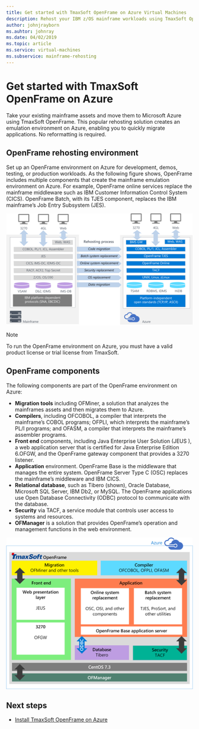 ```yaml
---
title: Get started with TmaxSoft OpenFrame on Azure Virtual Machines
description: Rehost your IBM z/OS mainframe workloads using TmaxSoft OpenFrame environment on Azure Virtual Machines (VMs).
author: johnjrayborn
ms.auhtor: johnray
ms.date: 04/02/2019
ms.topic: article
ms.service: virtual-machines
ms.subservice: mainframe-rehosting
---
```


# Get started with TmaxSoft OpenFrame on Azure

Take your existing mainframe assets and move them to Microsoft Azure using TmaxSoft OpenFrame. This popular rehosting solution creates an emulation environment on Azure, enabling you to quickly migrate applications. No reformatting is required.

## OpenFrame rehosting environment

Set up an OpenFrame environment on Azure for development, demos, testing, or production workloads. As the following figure shows, OpenFrame includes multiple components that create the mainframe emulation environment on Azure. For example, OpenFrame online services replace the mainframe middleware such as IBM Customer Information Control System (CICS). OpenFrame Batch, with its TJES component, replaces the IBM mainframe’s Job Entry Subsystem (JES). 

![OpenFrame rehosting process](media/openframe-01.png)

> [!NOTE]
> To run the OpenFrame environment on Azure, you must have a valid product license or trial license from TmaxSoft.

## OpenFrame components

The following components are part of the OpenFrame environment on Azure:

- **Migration tools** including OFMiner, a solution that analyzes the mainframes assets and then migrates them to Azure.
- **Compilers**, including OFCOBOL, a compiler that interprets the mainframe’s COBOL programs; OFPLI, which interprets the mainframe’s PL/I programs; and OFASM, a compiler that interprets the mainframe’s assembler programs.
- **Front end** components, including Java Enterprise User Solution (JEUS ), a web application server that is certified for Java Enterprise Edition 6.OFGW, and the OpenFrame gateway component that provides a 3270 listener.
- **Application** environment. OpenFrame Base is the middleware that manages the entire system. OpenFrame Server Type C (OSC) replaces the mainframe’s middleware and IBM CICS.
- **Relational database**, such as Tibero (shown), Oracle Database, Microsoft SQL Server, IBM Db2, or MySQL. The OpenFrame applications use Open Database Connectivity (ODBC) protocol to communicate with the database.
- **Security** via TACF, a service module that controls user access to systems and resources. 
- **OFManager** is a solution that provides OpenFrame’s operation and management functions in the web environment.

![OpenFrame architecture](media/openframe-02.png)

## Next steps

- [Install TmaxSoft OpenFrame on Azure](./install-openframe-azure.md)
